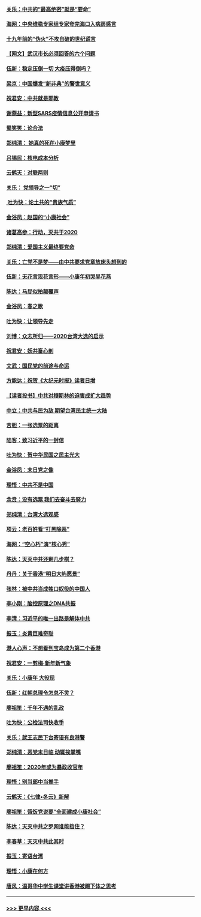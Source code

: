 #### [关乐：中共的“最高绝密”就是“要命”](../pages/nsc993/n11816946.md?t=01251144) 
#### [海网：中央维稳专家组专家夸完海口入病房感言](../pages/nsc993/n11815138.md?t=01251144) 
#### [十九年前的“伪火”不攻自破的世纪谎言](../pages/nsc993/n11813238.md?t=01251144) 
#### [【网文】武汉市长必须回答的六个问题](../pages/nsc993/n11813848.md?t=01251144) 
#### [伍新：稳定压倒一切 大疫压得倒吗？](../pages/nsc993/n11812634.md?t=01251144) 
#### [梁京：中国爆发“新非典”的警世意义](../pages/nsc993/n11812554.md?t=01251144) 
#### [祝君安：中共就是邪教](../pages/nsc993/n11812431.md?t=01251144) 
#### [谢燕益：新型SARS疫情信息公开申请书](../pages/nsc993/n11808840.md?t=01251144) 
#### [蜀笑笑：论合法](../pages/nsc993/n11808064.md?t=01251144) 
#### [郑纯清： 她真的死在小康梦里](../pages/nsc993/n11806623.md?t=01251144) 
#### [吕锡民：核电成本分析](../pages/nsc993/n11806284.md?t=01251144) 
#### [云鹤天：对联两则](../pages/nsc993/n11805957.md?t=01251144) 
#### [关乐： 党领导之一“切”](../pages/nsc993/n11804505.md?t=01251144) 
#### [ 吐为快：论土共的“贵族气质”](../pages/nsc993/n11804490.md?t=01251144) 
#### [金浴凤：赵国的“小康社会”](../pages/nsc993/n11804452.md?t=01251144) 
#### [诸葛高参：行动，灭共于2020](../pages/nsc993/n11804120.md?t=01251144) 
#### [郑纯清：爱国主义最终要党命](../pages/nsc993/n11802197.md?t=01251144) 
#### [关乐：亡党不是梦——由中共要求党章放床头想到的](../pages/nsc993/n11802156.md?t=01251144) 
#### [伍新：无花言现花言形——小康年初哭吴花燕](../pages/nsc993/n11800044.md?t=01251144) 
#### [陈达：马屁似拍颠覆声](../pages/nsc993/n11800010.md?t=01251144) 
#### [金浴凤：春之歌](../pages/nsc993/n11797687.md?t=01251144) 
#### [吐为快：让领导先走](../pages/nsc993/n11797512.md?t=01251144) 
#### [刘博：众志所归——2020台湾大选的启示](../pages/nsc993/n11796878.md?t=01251144) 
#### [祝君安：妖共畜心剖](../pages/nsc993/n11794273.md?t=01251144) 
#### [文武：国民党的前途与命运](../pages/nsc993/n11794198.md?t=01251144) 
#### [方能达：祝贺《大纪元时报》读者日增](../pages/nsc993/n11793807.md?t=01251144) 
#### [【读者投书】中共对穆斯林的迫害成扩大趋势](../pages/nsc993/n11791371.md?t=01251144) 
#### [中立：中共与民为敌 期望台湾民主统一大陆](../pages/nsc993/n11790392.md?t=01251144) 
#### [苦胆：一张选票的距离](../pages/nsc993/n11788914.md?t=01251144) 
#### [陆客：致习近平的一封信](../pages/nsc993/n11788867.md?t=01251144) 
#### [吐为快：贺中华民国之民主光大](../pages/nsc993/n11788618.md?t=01251144) 
#### [金浴凤：末日党之像](../pages/nsc993/n11787475.md?t=01251144) 
#### [理悟：中共不是中国](../pages/nsc993/n11787463.md?t=01251144) 
#### [念贲：没有选票  我们去奋斗去努力](../pages/nsc993/n11787398.md?t=01251144) 
#### [郑纯清：台湾大选观感](../pages/nsc993/n11786210.md?t=01251144) 
#### [项云：老百姓看“打黑除恶”](../pages/nsc993/n11785398.md?t=01251144) 
#### [海网：“空心朽”演“核心秀”](../pages/nsc993/n11783874.md?t=01251144) 
#### [陈达：天灭中共还剩几步棋？](../pages/nsc993/n11783719.md?t=01251144) 
#### [丹丹：关于香港“明日大屿愿景”](../pages/nsc993/n11783273.md?t=01251144) 
#### [张林：被中共当成牲口奴役的中国人](../pages/nsc993/n11782397.md?t=01251144) 
#### [李小刚：脑控原理之DNA共振](../pages/nsc993/n11780962.md?t=01251144) 
#### [李清：习近平的唯一出路是解体中共](../pages/nsc993/n11780866.md?t=01251144) 
#### [振玉：炎黄巨难奇耻](../pages/nsc993/n11779632.md?t=01251144) 
#### [港人心声：不想看到宝岛成为第二个香港](../pages/nsc993/n11778817.md?t=01251144) 
#### [祝君安：一剪梅‧新年新气象](../pages/nsc993/n11776340.md?t=01251144) 
#### [关乐：小康年 大役现](../pages/nsc993/n11774213.md?t=01251144) 
#### [伍新：红朝总理令怎总不灵？](../pages/nsc993/n11770813.md?t=01251144) 
#### [廖祖笙：千年不遇的乱政](../pages/nsc993/n11770373.md?t=01251144) 
#### [吐为快：公检法司快收手](../pages/nsc993/n11770359.md?t=01251144) 
#### [关乐：就王志民下台寄语有良港警](../pages/nsc993/n11769903.md?t=01251144) 
#### [郑纯清：恶党末日临 动辄挨掌嘴](../pages/nsc993/n11769356.md?t=01251144) 
#### [廖祖笙：2020年或为暴政收官年](../pages/nsc993/n11768216.md?t=01251144) 
#### [理悟：别当郎中当推手](../pages/nsc993/n11768243.md?t=01251144) 
#### [云鹤天：《七律▪冬云》新解](../pages/nsc993/n11768204.md?t=01251144) 
#### [廖祖笙：饿饭党说要“全面建成小康社会”](../pages/nsc993/n11767482.md?t=01251144) 
#### [陈达：天灭中共之罗网谁能挡住？](../pages/nsc993/n11767465.md?t=01251144) 
#### [李春草：天灭中共此其时](../pages/nsc993/n11767452.md?t=01251144) 
#### [振玉：寄语台湾](../pages/nsc993/n11767432.md?t=01251144) 
#### [理悟：小康在何方](../pages/nsc993/n11767394.md?t=01251144) 
#### [唐风：温哥华中学生课堂讲香港被踢下体之思考](../pages/nsc993/n11766848.md?t=01251144) 

----
#### [ >>> 更早内容 <<< ](../indexes/nsc993-earlier.md)
